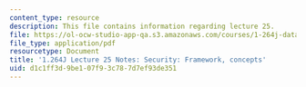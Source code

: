 ```yaml
---
content_type: resource
description: This file contains information regarding lecture 25.
file: https://ol-ocw-studio-app-qa.s3.amazonaws.com/courses/1-264j-database-internet-and-systems-integration-technologies-fall-2013/d1c1ff3d9be107f93c787d7ef93de351_MIT1_264JF13_lect_25.pdf
file_type: application/pdf
resourcetype: Document
title: '1.264J Lecture 25 Notes: Security: Framework, concepts'
uid: d1c1ff3d-9be1-07f9-3c78-7d7ef93de351
---
```

